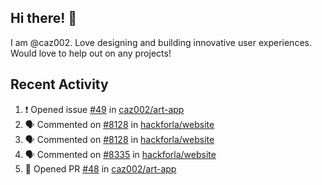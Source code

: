 ## Hi there! 👋

I am @caz002. Love designing and building innovative user experiences. Would love to help out on any projects!

## Recent Activity
<!--START_SECTION:activity-->
1. ❗ Opened issue [#49](https://github.com/caz002/art-app/issues/49) in [caz002/art-app](https://github.com/caz002/art-app)
2. 🗣 Commented on [#8128](https://github.com/hackforla/website/issues/8128#issuecomment-3315390833) in [hackforla/website](https://github.com/hackforla/website)
3. 🗣 Commented on [#8128](https://github.com/hackforla/website/issues/8128#issuecomment-3315389683) in [hackforla/website](https://github.com/hackforla/website)
4. 🗣 Commented on [#8335](https://github.com/hackforla/website/pull/8335#issuecomment-3315386219) in [hackforla/website](https://github.com/hackforla/website)
5. 💪 Opened PR [#48](https://github.com/caz002/art-app/pull/48) in [caz002/art-app](https://github.com/caz002/art-app)
<!--END_SECTION:activity-->
